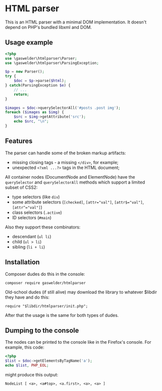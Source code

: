 # HTML parser

This is an HTML parser with a minimal DOM implementation. It doesn't depend on
PHP's bundled libxml and DOM.

## Usage example

```php
<?php
use \gaswelder\htmlparser\Parser;
use \gaswelder\htmlparser\ParsingException;

$p = new Parser();
try {
	$doc = $p->parse($html);
} catch(ParsingException $e) {
	// ...
	return;
}

$images = $doc->querySelectorAll('#posts .post img');
foreach ($images as $img) {
	$src = $img->getAttribute('src');
	echo $src, "\n";
}
```

## Features

The parser can handle some of the broken markup artifacts:

- missing closing tags - a missing `</div>`, for example;
- unexpected `<?xml ...?>` tags in the HTML document;

All container nodes (DocumentNode and ElementNode) have the `querySelector` and
`querySelectorAll` methods which support a limited subset of CSS2:

- type selectors (like `div`)
- some attribute selectors (`[checked]`, `[attr="val"]`, `[attr$="val"]`, `[attr^="val"]`)
- class selectors (`.active`)
- ID selectors (`#main`)

Also they support these combinators:

- descendant (`ul li`)
- child (`ul > li`)
- sibling (`li + li`)

## Installation

Composer dudes do this in the console:

    composer require gaswelder/htmlparser

Old-school dudes (if still alive) may download the library to whatever \$libdir they have and do this:

    require "$libdir/htmlparser/init.php";

After that the usage is the same for both types of dudes.

## Dumping to the console

The nodes can be printed to the console like in the Firefox's console.
For example, this code:

```php
<?php
$list = $doc->getElementsByTagName('a');
echo $list, PHP_EOL;
```

might produce this output:

    NodeList [ <a>, <a#top>, <a.first>, <a>, <a> ]
